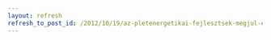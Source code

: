 ```yaml
---
layout: refresh
refresh_to_post_id: /2012/10/19/az-pletenergetikai-fejlesztsek-megjul-energiaforrs-hasznostssal-kombinlva-cm-kirs-felfggesztse
---
```

